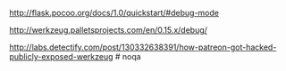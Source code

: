 <a href="http://flask.pocoo.org/docs/1.0/quickstart/#debug-mode" class="reference external">http://flask.pocoo.org/docs/1.0/quickstart/#debug-mode</a>

<a href="http://werkzeug.palletsprojects.com/en/0.15.x/debug/" class="reference external">http://werkzeug.palletsprojects.com/en/0.15.x/debug/</a>

<a href="http://labs.detectify.com/post/130332638391/how-patreon-got-hacked-publicly-exposed-werkzeug" class="reference external">http://labs.detectify.com/post/130332638391/how-patreon-got-hacked-publicly-exposed-werkzeug</a>
\# noqa
